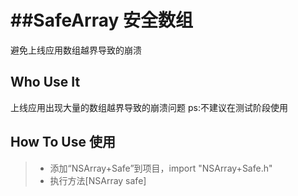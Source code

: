 ##SafeArray 安全数组
=========

避免上线应用数组越界导致的崩溃

Who Use It
----------
上线应用出现大量的数组越界导致的崩溃问题
ps:不建议在测试阶段使用

How To Use 使用 
----------
> * 添加“NSArray+Safe”到项目，import "NSArray+Safe.h"
> * 执行方法[NSArray safe]

